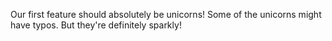 Our first feature should absolutely be unicorns!
Some of the unicorns might have typos.
But they're definitely sparkly!